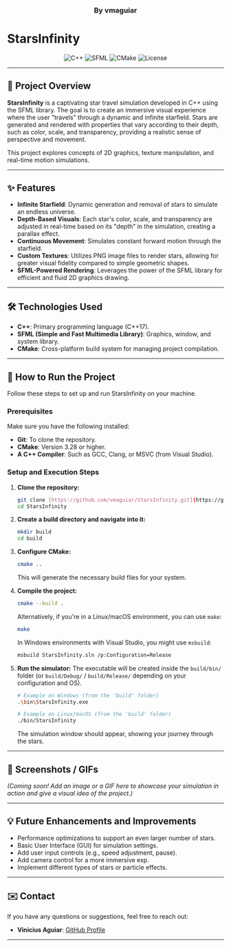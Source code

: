 <h3 style="display: block" align = "center">By vmaguiar</h3>

# StarsInfinity

<p align="center">
  <img src="https://img.shields.io/badge/Language-C++-blue.svg" alt="C++">
  <img src="https://img.shields.io/badge/Library-SFML-green.svg" alt="SFML">
  <img src="https://img.shields.io/badge/Build%20System-CMake-orange.svg" alt="CMake">
  <img src="https://img.shields.io/github/license/vmaguiar/StarsInfinity?color=yellow" alt="License">
</p>

---

## 🌌 Project Overview

**StarsInfinity** is a captivating star travel simulation developed in C++ using the SFML library. The goal is to create an
immersive visual experience where the user "travels" through a dynamic and infinite starfield. Stars are generated and rendered
with properties that vary according to their depth, such as color, scale, and transparency, providing a realistic sense of
perspective and movement.

This project explores concepts of 2D graphics, texture manipulation, and real-time motion simulations.

---

## ✨ Features

* **Infinite Starfield**: Dynamic generation and removal of stars to simulate an endless universe.
* **Depth-Based Visuals**: Each star's color, scale, and transparency are adjusted in real-time based on its "depth" in the
  simulation, creating a parallax effect.
* **Continuous Movement**: Simulates constant forward motion through the starfield.
* **Custom Textures**: Utilizes PNG image files to render stars, allowing for greater visual fidelity compared to simple geometric
  shapes.
* **SFML-Powered Rendering**: Leverages the power of the SFML library for efficient and fluid 2D graphics drawing.

---

## 🛠️ Technologies Used

* **C++**: Primary programming language (C++17).
* **SFML (Simple and Fast Multimedia Library)**: Graphics, window, and system library.
* **CMake**: Cross-platform build system for managing project compilation.

---

## 🚀 How to Run the Project

Follow these steps to set up and run StarsInfinity on your machine.

### Prerequisites

Make sure you have the following installed:

* **Git**: To clone the repository.
* **CMake**: Version 3.28 or higher.
* **A C++ Compiler**: Such as GCC, Clang, or MSVC (from Visual Studio).

### Setup and Execution Steps

1. **Clone the repository:**
   ```bash
   git clone [https://github.com/vmaguiar/StarsInfinity.git](https://github.com/vmaguiar/StarsInfinity.git)
   cd StarsInfinity
   ```

2. **Create a build directory and navigate into it:**
   ```bash
   mkdir build
   cd build
   ```

3. **Configure CMake:**
   ```bash
   cmake ..
   ```
   This will generate the necessary build files for your system.

4. **Compile the project:**
   ```bash
   cmake --build .
   ```
   Alternatively, if you're in a Linux/macOS environment, you can use `make`:
   ```bash
   make
   ```
   In Windows environments with Visual Studio, you might use `msbuild`:
   ```bash
   msbuild StarsInfinity.sln /p:Configuration=Release
   ```

5. **Run the simulator:**
   The executable will be created inside the `build/bin/` folder (or `build/Debug/` / `build/Release/` depending on your
   configuration and OS).
   ```bash
   # Example on Windows (from the 'build' folder)
   .\bin\StarsInfinity.exe

   # Example on Linux/macOS (from the 'build' folder)
   ./bin/StarsInfinity
   ```
   The simulation window should appear, showing your journey through the stars.

---

## 📸 Screenshots / GIFs

*(Coming soon! Add an image or a GIF here to showcase your simulation in action and give a visual idea of the project.)*

---

## 💡 Future Enhancements and Improvements

* Performance optimizations to support an even larger number of stars.
* Basic User Interface (GUI) for simulation settings.
* Add user input controls (e.g., speed adjustment, pause).
* Add camera control for a more immersive exp.
* Implement different types of stars or particle effects.

---

## ✉️ Contact

If you have any questions or suggestions, feel free to reach out:

* **Vinicius Aguiar**: [GitHub Profile](https://github.com/vmaguiar)

---